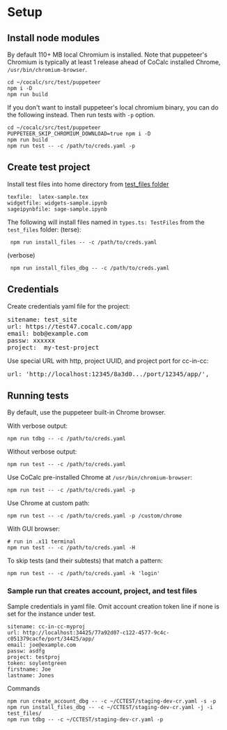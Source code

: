 # Setup

## Install node modules

By default 110+ MB local Chromium is installed. Note that puppeteer's Chromium is typically at least 1 release ahead of CoCalc installed Chrome, `/usr/bin/chromium-browser`.

```
cd ~/cocalc/src/test/puppeteer
npm i -D
npm run build
```

If you don't want to install puppeteer's local chromium binary, you can do the following instead.
Then run tests with `-p` option.

```
cd ~/cocalc/src/test/puppeteer
PUPPETEER_SKIP_CHROMIUM_DOWNLOAD=true npm i -D
npm run build
npm run test -- -c /path/to/creds.yaml -p
```


## Create test project

Install test files into home directory from [test_files folder](https://cocalc.com/projects/77a92d07-c122-4577-9c4c-c051379cacfe/files/CCTEST/TEST_FILES/?session=default)

```
texfile:  latex-sample.tex
widgetfile: widgets-sample.ipynb
sageipynbfile: sage-sample.ipynb
```

The following will install files named in `types.ts: TestFiles` from the `test_files` folder:
(terse):
```
 npm run install_files -- -c /path/to/creds.yaml
```
(verbose)
```
 npm run install_files_dbg -- -c /path/to/creds.yaml
```

## Credentials

Create credentials yaml file for the project:

<pre>
sitename: test_site
url: https://test47.cocalc.com/app
email: bob@example.com
passw: xxxxxx
project:  my-test-project
</pre>

Use special URL with http, project UUID, and project port for cc-in-cc:
<pre>
url: 'http://localhost:12345/8a3d0.../port/12345/app/',
</pre>

## Running tests

By default, use the puppeteer built-in Chrome browser.

With verbose output:
```
npm run tdbg -- -c /path/to/creds.yaml
```

Without verbose output:
```
npm run test -- -c /path/to/creds.yaml
```

Use CoCalc pre-installed Chrome at `/usr/bin/chromium-browser`:
```
npm run test -- -c /path/to/creds.yaml -p
```

Use Chrome at custom path:
```
npm run test -- -c /path/to/creds.yaml -p /custom/chrome
```

With GUI browser:
```
# run in .x11 terminal
npm run test -- -c /path/to/creds.yaml -H
```

To skip tests (and their subtests) that match a pattern:
```
npm run test -- -c /path/to/creds.yaml -k 'login'
```

### Sample run that creates account, project, and test files

Sample credentials in yaml file. Omit account creation token line if none is set for the instance under test.
```
sitename: cc-in-cc-myproj
url: http://localhost:34425/77a92d07-c122-4577-9c4c-c051379cacfe/port/34425/app/
email: joe@example.com
passw: asdfg
project: testproj
token: soylentgreen
firstname: Joe
lastname: Jones
```

Commands
```
npm run create_account_dbg -- -c ~/CCTEST/staging-dev-cr.yaml -s -p
npm run install_files_dbg -- -c ~/CCTEST/staging-dev-cr.yaml -j -i test_files/
npm run tdbg -- -c ~/CCTEST/staging-dev-cr.yaml -p
```
